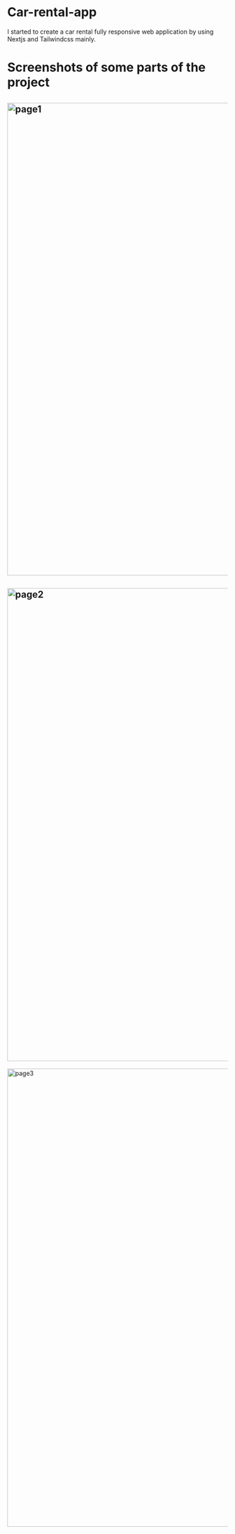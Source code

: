 # Car-rental-app
I started to create a car rental fully responsive web application by using Nextjs and Tailwindcss mainly.

# Screenshots of some parts of the project
<img width="1078" alt="page1" src="https://github.com/ardasumbul1/Car-rental-app/assets/38762229/7c55aae3-f54b-4bf7-81e4-7014a3f5d733"><br/>
-----------------------------------------------------------------------------------------------------------------------------
<img width="1079" alt="page2" src="https://github.com/ardasumbul1/Car-rental-app/assets/38762229/02257744-e2e6-4a77-8214-24cdb6fb2f9f"><br>
-----------------------------------------------------------------------------------------------------------------------------
<img width="1045" alt="page3" src="https://github.com/ardasumbul1/Car-rental-app/assets/38762229/1bd35e54-50a8-4389-9a33-273e7333d391"><br>

